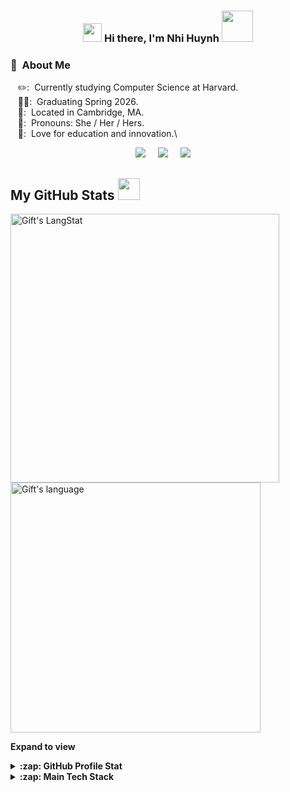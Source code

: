 <h3 align="center"><img src = "https://raw.githubusercontent.com/MartinHeinz/MartinHeinz/master/wave.gif" width = 30px> Hi there, I'm Nhi Huynh <img src="https://media.giphy.com/media/mGcNjsfWAjY5AEZNw6/giphy.gif" width="50"></h3>

### :hear_no_evil: &nbsp;About Me

&nbsp;&nbsp;&nbsp;✏️: &nbsp;Currently studying Computer Science at Harvard.\
&nbsp;&nbsp;&nbsp;👩‍🎓: &nbsp;Graduating Spring 2026.\
&nbsp;&nbsp;&nbsp;📌: &nbsp;Located in Cambridge, MA.\
&nbsp;&nbsp;&nbsp;🤗: &nbsp;Pronouns: She / Her / Hers.\
&nbsp;&nbsp;&nbsp;🌱: &nbsp;Love for education and innovation.\

<p align="center">
  <a href="mailto:nhihuynh2906@gmail.com?subject=Nice%20To%20Meet%20You%20Raina"><img src="https://img.shields.io/badge/gmail-%23D14836.svg?&style=for-the-badge&logo=gmail&logoColor=white" /></a>&nbsp;&nbsp;&nbsp;&nbsp;
  <a href="https://www.linkedin.com/in/nhihuynhb/"><img src="https://img.shields.io/badge/linkedin-%230077B5.svg?&style=for-the-badge&logo=linkedin&logoColor=white" /></a>&nbsp;&nbsp;&nbsp;&nbsp;
  <a href="https://nhihuynh.vercel.app/"><img src="https://img.shields.io/badge/portfolio-%23dc2743.svg?&style=for-the-badge&logo=href&logoColor=white" /></a>&nbsp;&nbsp;&nbsp;&nbsp;
</p>

<!-- GitHub Stats -->

 ##  My GitHub Stats <img src = "https://i.pinimg.com/originals/65/c4/f4/65c4f452571be1261e9c623f7da488ac.gif" width = 35px> 

 <div>
  <img align="center" src="https://github-readme-streak-stats.herokuapp.com/?user=rainawan&theme=nightowl" alt="Gift's LangStat" width="430px"/>
  <img align="center" src="https://github-readme-stats.vercel.app/api/top-langs?username=rainawan&langs_count=10&show_icons=true&locale=en&layout=compact&theme=nightowl" alt="Gift's language"  width="400px"/>

**Expand to view**
<details>
  <summary><b>:zap: GitHub Profile Stat</b></summary>
 <img src="https://github-readme-stats.anuraghazra1.vercel.app/api?username=nikki2906&show_icons=true&theme=nightowl" />
</details>
<details>
  <summary><b>:zap: Main Tech Stack</b></summary>
  <p>
 <img align="left" width="400" height="200" src="https://github.com/nikki2906/nikki2906/blob/main/coding.gif"/>
  <p>
    <img src="https://img.shields.io/badge/PYTHON-3776AB.svg?&style=flat-square&logo=python&logoColor=white"/>
    <img src="https://img.shields.io/badge/C++-00599C.svg?&style=flat-square&logo=c%2B%2B&logoColor=white"/>
    <img src="https://img.shields.io/badge/JAVASCRIPT-323330.svg?&style=flat&logo=javascript&logoColor=%23F7DF1E"/>
    <img src="https://img.shields.io/badge/JAVA-007396.svg?&style=flat&logo=java&logoColor=white"/>
    <img src="https://img.shields.io/badge/-Visual%20Studio%20Code-23A9F2?style=flat-square&logo=Visual%20Studio%20Code&logoColor=white"/>
    <img src="https://img.shields.io/badge/-Github-181717?style=flat-square&logo=GitHub&logoColor=white"/>
    <img src="https://img.shields.io/badge/-Git-F44D27?style=flat-square&logo=Git&logoColor=white"/>
    <img src="https://img.shields.io/badge/FIREBASE-FFCA28.svg?&style=flat&logo=firebase&logoColor=black"/>
    <img src="https://img.shields.io/badge/NODEJS-339933.svg?&style=flat&logo=node.js&logoColor=white"/>
    <img src="https://img.shields.io/badge/-NPM-CB3837?style=flat-square&logo=NPM&logoColor=white"/>
    <img src="https://img.shields.io/badge/-Slack-E01563?style=flat-square&logo=Slack&logoColor=white"/>
    <img src="https://img.shields.io/badge/-Notion-000000?style=flat-square&logo=Notion&logoColor=white"/><br/>
    <img src="https://img.shields.io/badge/-HTML5-E34F26?style=flat-square&logo=HTML5&logoColor=white"/>
    <img src="https://img.shields.io/badge/-CSS3-1572B6?style=flat-square&logo=CSS3&logoColor=white"/>
    <img src="https://img.shields.io/badge/-Google%20Cloud-4285F4?style=flat-square&logo=Google%20Cloud&logoColor=white"/>
    <img src="https://img.shields.io/badge/SASS-CC6699.svg?&style=flat&logo=sass&logoColor=white"/>
  </p>
</p>
<p>
</details>

